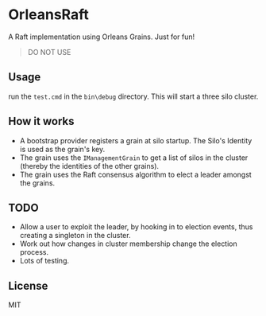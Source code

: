 # OrleansRaft

A Raft implementation using Orleans Grains. Just for fun!

> DO NOT USE

## Usage

run the `test.cmd` in the `bin\debug` directory. This will start a three silo cluster.

## How it works

* A bootstrap provider registers a grain at silo startup. The Silo's Identity is used as the grain's key.
* The grain uses the `IManagementGrain` to get a list of silos in the cluster (thereby the identities of the other grains).
* The grain uses the Raft consensus algorithm to elect a leader amongst the grains.

## TODO

* Allow a user to exploit the leader, by hooking in to election events, thus creating a singleton in the cluster.
* Work out how changes in cluster membership change the election process.
* Lots of testing.

## License

MIT